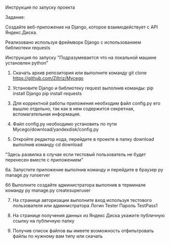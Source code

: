 Инструкция по запуску проекта

Задание:

Создайте веб-приложение на Django, которое взаимодействует с API Яндекс.Диска.

Реализовано используя фреймворк Django с использованием библиотеки requests

Инструкция по запуску
"Подразумевается что на локальной машине установлен python"

1. Скачать архив репозитория или выполните команду git clone https://github.com/Ziltriz/Mycego

2. Установите Django и библиотеку request выполнив команды:
 pip install Django
 pip install requests

3. Для корректной работы приложения необходим файл config.py его вышлю отдельно,
так как в нем содержится секретная, вспомагательная информация.

4. Файл config.py необходимо установить по пути Mycego/download/yandexdisk/config.py

5. Откройте редактор кода, перейдите в проекте в папку download выполнив команду
cd download

"Здесь развилка в случае если тестовый пользователь не будет перенесен вместе с приложением"

6a. Запустите приложение выполнив команду и перейдите в браузер
py manage.py runserver

6б Выполните создайте администратора выполнив в терминале команду 
py manage.py createsuperuser

7. На странице авторизации выполните вход используя тестового пользователя или администратора
Логин Tester
Пароль TestPass1

8. На странице получения данных из Яндекс Диска укажите публичную ссылку на публичную папку

9. Получив список файлов вы имеете возможность отфильтровать файлы по нужному вам типу или скачать


